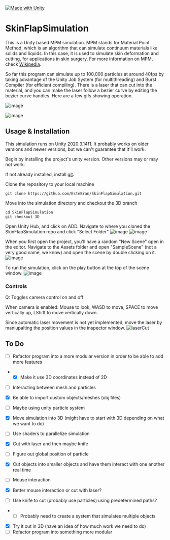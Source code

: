 [![Made with Unity](https://img.shields.io/badge/Made%20with-Unity-57b9d3.svg?style=flat&logo=unity)](https://unity3d.com)


# SkinFlapSimulation
This is a Unity based MPM simulation. MPM stands for Material Point Method, which is an algorithm that can simulate continuum materials like solids and liquids. In this case, it is used to simulate skin deformation and cutting, for applications in skin surgery. For more information on MPM, check [Wikipedia](https://www.wikiwand.com/en/Material_point_method). 

So far this program can simulate up to 100,000 particles at around 40fps by taking advantage of the Unity Job System (for multithreading) and Burst Compiler (for efficient compiling). There is a laser that can cut into the material, and you can make the laser follow a bezier curve by editing the bezier curve handles. Here are a few gifs showing operation.

![image](https://user-images.githubusercontent.com/32085355/134945284-0771da93-aa70-4c7a-97b5-9ae2afe78d63.png)


![image](https://user-images.githubusercontent.com/32085355/134945163-d2789e6c-62b2-4fee-9aa8-62b3653b1c44.png)




## Usage & Installation
This simulation runs on Unity 2020.3.14f1. It probably works on older versions and newer versions, but we can't guarantee that it'll work.

Begin by installing the project's unity version. Other versions may or may not work.

If not already installed, install [git](https://git-scm.com/).

Clone the repository to your local machine
```
git clone https://github.com/EsteBran/SkinFlapSimulation.git
```
Move into the simulation directory and checkout the 3D branch

```
cd SkinFlapSimulation
git checkout 3D
```
Open Unity Hub, and click on ADD. Navigate to where you cloned the SkinFlapSimulation repo and click "Select Folder"
![image](https://user-images.githubusercontent.com/15898988/131772190-01be6238-1f5d-4000-a60c-424fe7fd16eb.png)
![image](https://user-images.githubusercontent.com/15898988/131772224-c79fb23d-2508-4263-b46b-30ac90df032f.png)


When you first open the project, you'll have a random "New Scene" open in the editor. Navigate to the Assets folder and open "SampleScene" (not a very good name, we know) and open the scene by double clicking on it.
![image](https://user-images.githubusercontent.com/15898988/131772377-8c19aff6-284b-46e1-9b68-62cb468f238c.png)

To run the simulation, click on the play button at the top of the scene window. 
![image](https://user-images.githubusercontent.com/15898988/131772453-c29725d0-8f31-4067-a893-d2058504ebde.png)

### Controls
Q: Toggles camera control on and off

When camera is enabled: Mouse to look, WASD to move, SPACE to move vertically up, LShift to move vertically down.

Since automatic laser movement is not yet implemented, move the laser by maniupalting the position values in the inspector window.
![laserCut](https://user-images.githubusercontent.com/15898988/131772926-dbe607ff-c949-45a7-a9e7-45c9430b53aa.gif)


## To Do

- [ ] Refactor program into a more modular version in order to be able to add more features
- - [x] Make it use 3D coordinates instead of 2D
- [ ] Interacting between mesh and particles
- [x] Be able to import custom objects/meshes (obj files)
- [ ] Maybe using unity particle system
- [x] Move simulation into 3D (might have to start with 3D depending on what we want to do)
- [ ] Use shaders to parallelize simulation
- [x] Cut with laser and then maybe knife
- [ ] Figure out global position of particle
- [x] Cut objects into smaller objects and have them interact with one another real time 
- [ ] Mouse interaction

- [x] Better mouse interaction or cut with laser?
- [ ] Use knife to cut (probably use particles) using predetermined paths?
- - [ ] Probably need to create a system that simulates multiple objects
- [x] Try it out in 3D (have an idea of how much work we need to do)
- [ ] Refactor program into something more modular
